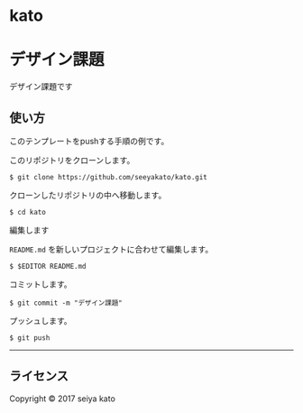 # kato
デザイン課題
======================
デザイン課題です  

使い方
------
このテンプレートをpushする手順の例です。

このリポジトリをクローンします。

    $ git clone https://github.com/seeyakato/kato.git

クローンしたリポジトリの中へ移動します。

    $ cd kato  
  
編集します  

`README.md` を新しいプロジェクトに合わせて編集します。

    $ $EDITOR README.md

コミットします。

    $ git commit -m "デザイン課題" 

プッシュします。

    $ git push 
----------------
ライセンス
----------
Copyright &copy; 2017 seiya kato
